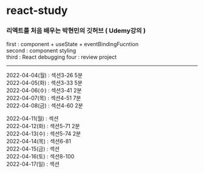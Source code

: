 # react-study
### 리엑트를 처음 배우는 박현민의 깃허브 ( Udemy강의 )

first  : component + useState + eventBindingFucntion  
second : component styling  
third : React debugging
four : review project

------------
2022-04-04(월) : 섹션3-26 5분  
2022-04-05(화) : 섹션3-33 5분  
2022-04-06(수) : 섹션3-41 2분  
2022-04-07(목) : 섹션4-51 7분  
2022-04-08(금) : 섹션4-60 2분

2022-04-11(월) : 섹션  
2022-04-12(화) : 섹션5-71 2분  
2022-04-13(수) : 섹션5-74 2분  
2022-04-14(목) : 섹션6-81  
2022-04-15(금) : 섹션  
2022-04-16(토) : 섹션8-100  
2022-04-17(일) : 섹션  
